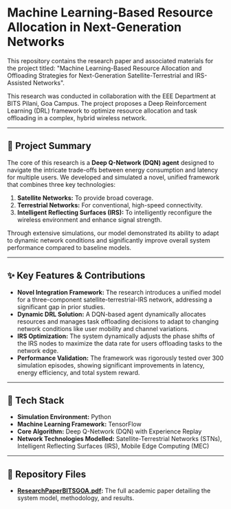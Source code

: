 # Machine Learning-Based Resource Allocation in Next-Generation Networks

This repository contains the research paper and associated materials for the project titled: "Machine Learning-Based Resource Allocation and Offloading Strategies for Next-Generation Satellite-Terrestrial and IRS-Assisted Networks".

This research was conducted in collaboration with the EEE Department at BITS Pilani, Goa Campus. The project proposes a Deep Reinforcement Learning (DRL) framework to optimize resource allocation and task offloading in a complex, hybrid wireless network.

---

## 📄 Project Summary

The core of this research is a **Deep Q-Network (DQN) agent** designed to navigate the intricate trade-offs between energy consumption and latency for multiple users. We developed and simulated a novel, unified framework that combines three key technologies:
1.  **Satellite Networks:** To provide broad coverage.
2.  **Terrestrial Networks:** For conventional, high-speed connectivity.
3.  **Intelligent Reflecting Surfaces (IRS):** To intelligently reconfigure the wireless environment and enhance signal strength.

Through extensive simulations, our model demonstrated its ability to adapt to dynamic network conditions and significantly improve overall system performance compared to baseline models.

---

## ✨ Key Features & Contributions

* **Novel Integration Framework:** The research introduces a unified model for a three-component satellite-terrestrial-IRS network, addressing a significant gap in prior studies.
* **Dynamic DRL Solution:** A DQN-based agent dynamically allocates resources and manages task offloading decisions to adapt to changing network conditions like user mobility and channel variations.
* **IRS Optimization:** The system dynamically adjusts the phase shifts of the IRS nodes to maximize the data rate for users offloading tasks to the network edge.
* **Performance Validation:** The framework was rigorously tested over 300 simulation episodes, showing significant improvements in latency, energy efficiency, and total system reward.

---

## 🚀 Tech Stack

* **Simulation Environment:** Python
* **Machine Learning Framework:** TensorFlow
* **Core Algorithm:** Deep Q-Network (DQN) with Experience Replay
* **Network Technologies Modelled:** Satellite-Terrestrial Networks (STNs), Intelligent Reflecting Surfaces (IRS), Mobile Edge Computing (MEC)

---

## 📂 Repository Files

* **[ResearchPaperBITSGOA.pdf](ResearchPaperBITSGOA.pdf):** The full academic paper detailing the system model, methodology, and results.
